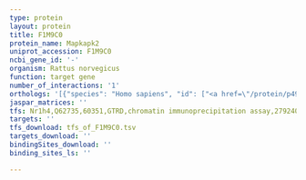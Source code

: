 ```yaml
---
type: protein
layout: protein
title: F1M9C0
protein_name: Mapkapk2
uniprot_accession: F1M9C0
ncbi_gene_id: '-'
organism: Rattus norvegicus
function: target gene
number_of_interactions: '1'
orthologs: '[{"species": "Homo sapiens", "id": ["<a href=\"/protein/p49137\">P49137</a>"]}, {"species": "Danio rerio", "id": ["<a href=\"/protein/q7t2f2\">Q7T2F2</a>"]}, {"species": "Mus musculus", "id": ["<a href=\"/protein/p49138\">P49138</a>"]}, {"species": "Caenorhabditis elegans", "id": ["<a href=\"/protein/q965g5\">Q965G5</a>"]}, {"species": "Drosophila melanogaster", "id": ["<a href=\"/protein/p49071\">P49071</a>"]}]'
jaspar_matrices: ''
tfs: Nr1h4,Q62735,60351,GTRD,chromatin immunoprecipitation assay,27924024%5Buid%5D,No
targets: ''
tfs_download: tfs_of_F1M9C0.tsv
targets_download: ''
bindingSites_download: ''
binding_sites_ls: ''

---
```

